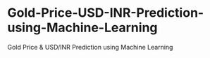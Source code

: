 # Gold-Price-USD-INR-Prediction-using-Machine-Learning
Gold Price &amp; USD/INR Prediction using Machine Learning
